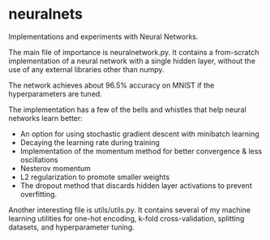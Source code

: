 # neuralnets
Implementations and experiments with Neural Networks. 

The main file of importance is neuralnetwork.py. It contains a from-scratch implementation of a neural network with a single hidden layer, without the use of any external libraries other than numpy. 

The network achieves about 96.5% accuracy on MNIST if the hyperparameters are tuned. 

The implementation has a few of the bells and whistles that help neural networks learn better:

  - An option for using stochastic gradient descent with minibatch learning
  - Decaying the learning rate during training
  - Implementation of the momentum method for better convergence & less oscillations
  - Nesterov momentum 
  - L2 regularization to promote smaller weights
  - The dropout method that discards hidden layer activations to prevent overfitting. 
  
Another interesting file is utils/utils.py. 
It contains several of my machine learning utilities for one-hot encoding, k-fold cross-validation, splitting datasets, and hyperparameter tuning. 
